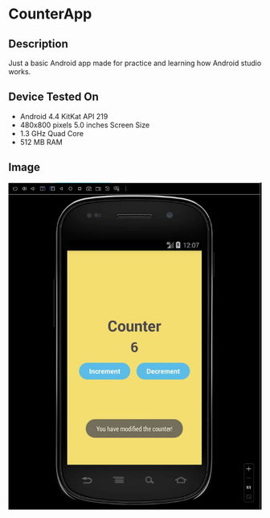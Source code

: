 # CounterApp

## Description

Just a basic Android app made for practice and learning how Android studio works.

## Device Tested On

- Android 4.4 KitKat API 219
- 480x800 pixels 5.0 inches Screen Size
- 1.3 GHz Quad Core
- 512 MB RAM

## Image

![Image of the App](images/CounterAppImage.JPG)
